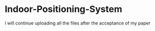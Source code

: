# Indoor-Positioning-System
I will continue uploading all the files after the acceptance of my paper
